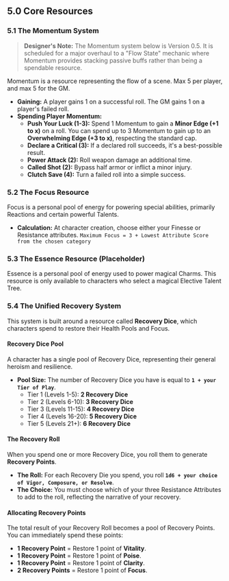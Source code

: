 ## 5.0 Core Resources
### 5.1 The Momentum System
> **Designer's Note:** The Momentum system below is Version 0.5. It is scheduled for a major overhaul to a "Flow State" mechanic where Momentum provides stacking passive buffs rather than being a spendable resource.

Momentum is a resource representing the flow of a scene. Max 5 per player, and max 5 for the GM.
* **Gaining:** A player gains 1 on a successful roll. The GM gains 1 on a player's failed roll.
* **Spending Player Momentum:**
    * **Push Your Luck (1-3):** Spend 1 Momentum to gain a **Minor Edge (+1 to x)** on a roll. You can spend up to 3 Momentum to gain up to an **Overwhelming Edge (+3 to x)**, respecting the standard cap.
    * **Declare a Critical (3):** If a declared roll succeeds, it's a best-possible result.
    * **Power Attack (2):** Roll weapon damage an additional time.
    * **Called Shot (2):** Bypass half armor or inflict a minor injury.
    * **Clutch Save (4):** Turn a failed roll into a simple success.

### 5.2 The Focus Resource
Focus is a personal pool of energy for powering special abilities, primarily Reactions and certain powerful Talents.
* **Calculation:** At character creation, choose either your Finesse or Resistance attributes.
    `Maximum Focus = 3 + Lowest Attribute Score from the chosen category`

### 5.3 The Essence Resource (Placeholder)
Essence is a personal pool of energy used to power magical Charms. This resource is only available to characters who select a magical Elective Talent Tree.

### 5.4 The Unified Recovery System
This system is built around a resource called **Recovery Dice**, which characters spend to restore their Health Pools and Focus.

#### Recovery Dice Pool
A character has a single pool of Recovery Dice, representing their general heroism and resilience.
* **Pool Size:** The number of Recovery Dice you have is equal to **`1 + your Tier of Play`**.
    * Tier 1 (Levels 1-5): **2 Recovery Dice**
    * Tier 2 (Levels 6-10): **3 Recovery Dice**
    * Tier 3 (Levels 11-15): **4 Recovery Dice**
    * Tier 4 (Levels 16-20): **5 Recovery Dice**
    * Tier 5 (Levels 21+): **6 Recovery Dice**

#### The Recovery Roll
When you spend one or more Recovery Dice, you roll them to generate **Recovery Points**.
* **The Roll:** For each Recovery Die you spend, you roll **`1d6 + your choice of Vigor, Composure, or Resolve`**.
* **The Choice:** You must choose which of your three Resistance Attributes to add to the roll, reflecting the narrative of your recovery.

#### Allocating Recovery Points
The total result of your Recovery Roll becomes a pool of Recovery Points. You can immediately spend these points:
* **1 Recovery Point** = Restore 1 point of **Vitality**.
* **1 Recovery Point** = Restore 1 point of **Poise**.
* **1 Recovery Point** = Restore 1 point of **Clarity**.
* **2 Recovery Points** = Restore 1 point of **Focus**.